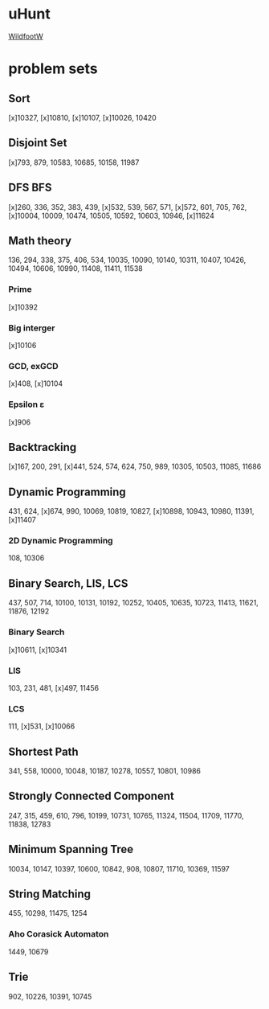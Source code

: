 # uHunt
[WildfootW](https://uhunt.onlinejudge.org/id/770322)

# problem sets
## Sort
[x]10327, [x]10810, [x]10107, [x]10026, 10420

## Disjoint Set
[x]793, 879, 10583, 10685, 10158, 11987

## DFS BFS
[x]260, 336, 352, 383, 439, [x]532, 539, 567, 571, [x]572, 601, 705, 762, [x]10004, 10009, 10474, 10505, 10592, 10603, 10946, [x]11624

## Math theory
136, 294, 338, 375, 406, 534, 10035, 10090, 10140, 10311, 10407, 10426, 10494, 10606, 10990, 11408, 11411, 11538

### Prime
[x]10392

### Big interger
[x]10106

### GCD, exGCD
[x]408, [x]10104

### Epsilon ε
[x]906

## Backtracking
[x]167, 200, 291, [x]441, 524, 574, 624, 750, 989, 10305, 10503, 11085, 11686

## Dynamic Programming
431, 624, [x]674, 990, 10069, 10819, 10827, [x]10898, 10943, 10980, 11391, [x]11407

### 2D Dynamic Programming
108, 10306

## Binary Search, LIS, LCS
437, 507, 714, 10100, 10131, 10192, 10252, 10405, 10635, 10723, 11413, 11621, 11876, 12192

### Binary Search
[x]10611, [x]10341

### LIS
103, 231, 481, [x]497, 11456

### LCS
111, [x]531, [x]10066

## Shortest Path
341, 558, 10000, 10048, 10187, 10278, 10557, 10801, 10986

## Strongly Connected Component
247, 315, 459, 610, 796, 10199, 10731, 10765, 11324, 11504, 11709, 11770, 11838, 12783

## Minimum Spanning Tree
10034, 10147, 10397, 10600, 10842, 908, 10807, 11710, 10369, 11597

## String Matching
455, 10298, 11475, 1254

### Aho Corasick Automaton
1449, 10679

## Trie
902, 10226, 10391, 10745

